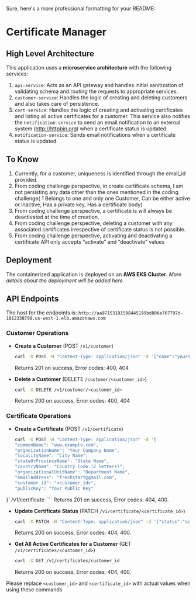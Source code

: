 Sure, here's a more professional formatting for your README:

# Certificate Manager

## High Level Architecture


This application uses a **microservice architecture** with the following services:

1. `api-service`: Acts as an API gateway and handles initial sanitization of validating schema and routing the requests to appropriate services.
2. `customer-service`: Handles the logic of creating and deleting customers and also takes care of persistence.
3. `cert-service`: Handles the logic of creating and activating certificates and listing all active certificates for a customer. This service also notifies the `notification-service` to send an email notification to an external system (http://httpbin.org) when a certificate status is updated.
4. `notification-service`: Sends email notifications when a certificate status is updated.

## To Know
1. Currently, for a customer,  uniqueness is identified through the email_id provided. 
2. From coding challenge perspective, in create certificate schema, I am not persisting any data other than the ones mentioned in the coding challenge(	1	Belongs to one and only one Customer, Can be either active or inactive, Has a private key, Has a certificate body)
2. From coding challenge perspective, a certificate is will always be deactivated at the time of creation. 
3. From coding challenge perspective, deleting a customer with any associated certificates irrespective of certificate status is not possible.
4. From coding challenge perspective, activating and deactivating a certificate API only accepts “activate” and “deactivate” values

## Deployment
The containerized application is deployed on an **AWS EKS Cluster**. *More details about the deployment will be added here.*

## API Endpoints
The host for the endpoints is: `http://aa97153191598445199bd806e767797d-1812338798.us-west-1.elb.amazonaws.com`

### Customer Operations
- **Create a Customer** (POST `/v1/customer`)
    ```bash
    curl -X POST -H "Content-Type: application/json" -d '{"name":"yourname", "email":"valid@email.com", "password":"yourpassword"}' /v1/customer
    ```
    Returns 201 on success, Error codes: 400, 404

- **Delete a Customer** (DELETE `/customer/<customer_id>`)
    ```bash
    curl -X DELETE /v1/customer/<customer_id>
    ```
    Returns 200 on success, Error codes: 400, 404

### Certificate Operations
- **Create a Certificate** (POST `/v1/certificate`)
    ```bash
    curl -X POST -H "Content-Type: application/json" -d '{
  "commonName": "www.example.com",
  "organizationName": "Your Company Name",
  "localityName": "City Name",
  "stateOrProvinceName": "State Name",
  "countryName": "Country Code (2 letters)",
  "organizationalUnitName": "Department Name",
  "emailAddress": "freshstart@gmail.com",
  "customer_id": "<customer_id>",
  "publicKey": "Your Public Key"
}' /v1/certificate 
    ```
    Returns 201 on success, Error codes: 404, 400.

- **Update Certificate Status** (PATCH `/v1/certificate/<certificate_id>`)
    ```bash
    curl -X PATCH -H "Content-Type: application/json" -d '{"status":"activate"}' /v1/certificate/<certificate_id>
    ```
    Returns 200 on success, Error codes: 404, 400.

- **Get All Active Certificates for a Customer** (GET `/v1/certificates/<customer_id>`)
    ```bash
    curl -X GET /v1/certificates/customer_id 
    ```
    Returns 200 on success, Error codes: 404, 400.

Please replace `<customer_id>` and `<certificate_id>` with actual values when using these commands